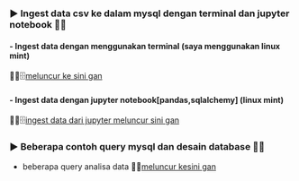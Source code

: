 ### ▶️ Ingest data csv ke dalam mysql dengan terminal dan jupyter notebook 👨‍💻               
#### - Ingest data dengan menggunakan terminal (saya menggunakan linux mint)
🚀📂🗄️[meluncur ke sini gan](https://github.com/agilsaputra/Ingest_data_dan_querySQL/tree/master/ingest%20data%20sql/ingest%20data%20dari%20terminal%20linux%20mint)

#### - Ingest data dengan jupyter notebook[pandas,sqlalchemy] (linux mint) 
🚀📂🗄️[ingest data dari jupyter meluncur sini gan](https://github.com/agilsaputra/Ingest_data_dan_querySQL/tree/master/ingest%20data%20sql/ingest%20data%20jupyter)


###  ▶️ Beberapa contoh query mysql dan desain database 👨‍💻  
- beberapa query analisa data 🚀📂[meluncur kesini gan](https://github.com/agilsaputra/Ingest_data_dan_querySQL/tree/master/querySQL)
